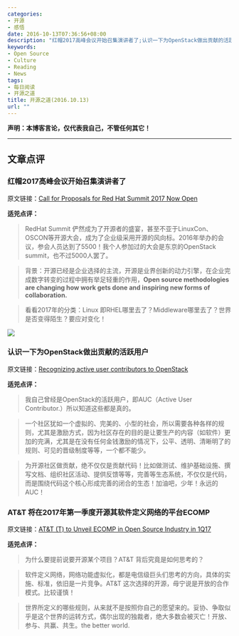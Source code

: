 ```yaml
---
categories:
- 开源
- 感悟
date: 2016-10-13T07:36:56+08:00
description: "红帽2017高峰会议开始召集演讲者了;认识一下为OpenStack做出贡献的活跃用户;AT&T 将在2017年第一季度开源其软件定义网络的平台ECOMP"
keywords:
- Open Source
- Culture
- Reading
- News
tags:
- 每日阅读
- 开源之道
title: 开源之道(2016.10.13)
url: ""
---
```


**声明：本博客言论，仅代表我自己，不管任何其它！**

---

## 文章点评

### 红帽2017高峰会议开始召集演讲者了

原文链接：[Call for Proposals for Red Hat Summit 2017 Now Open](http://www.businesswire.com/news/home/20161011006135/en/Call-Proposals-Red-Hat-Summit-2017-Open)

**适兕点评：**

> RedHat Summit 俨然成为了开源者的盛宴，甚至不亚于LinuxCon、OSCON等开源大会，成为了企业级采用开源的风向标。2016年举办的会议，参会人员达到了5500！我个人参加过的大会是东京的OpenStack summit，也不过5000人罢了。

> 背景：开源已经是企业选择的主流，开源是业界创新的动力引擎，在企业完成数字转变的过程中拥有举足轻重的作用，**Open source methodologies are changing how work gets done and inspiring new forms of collaboration.**

> 看看2017年的分类：Linux 即RHEL哪里去了？Middleware哪里去了？世界是否变得陌生？要应对变化！

![](https://opensource.com/sites/default/files/styles/image-full-size/public/images/business/BIZ_darwincloud_520x292_0311LL.png?itok=5yWIaEDe)

### 认识一下为OpenStack做出贡献的活跃用户

原文链接：[Recognizing active user contributors to OpenStack](https://opensource.com/business/16/10/interview-maish-saidel-keesing-openstack-summit)

**适兕点评：**

> 我自己曾经是OpenStack的活跃用户，即AUC（Active User Contributor.）所以知道这些都是真的。

> 一个社区犹如一个虚拟的、完美的、小型的社会，所以需要各种各样的规则，尤其是激励方式，因为社区存在的目的是让要生产的内容（如软件）更加的完满，尤其是在没有任何金钱激励的情况下，公平、透明、清晰明了的规则、可见的晋级制度等等，一个都不能少。

> 为开源社区做贡献，绝不仅仅是贡献代码！比如做测试、维护基础设施、撰写文档、组织社区活动、提供反馈等等，完善等生态系统，不仅仅是代码，而是围绕代码这个核心形成完善的闭合的生态！加油吧，少年！永远的AUC！

### AT&T 将在2017年第一季度开源其软件定义网络的平台ECOMP

原文链接：[AT&T (T) to Unveil ECOMP in Open Source Industry in 1Q17](http://finance.yahoo.com/news/t-t-unveil-ecomp-open-122212392.html)

**适兕点评：**

> 为什么要提前说要开源某个项目？AT&T 背后究竟是如何思考的？

> 软件定义网络，网络功能虚拟化，都是电信级巨头们思考的方向，具体的实施、标准，依旧是一片竞争。AT&T 这次选择的开源，毋宁说是开放的合作模式。比较谨慎！

> 世界所定义的哪些规则，从来就不是按照你自己的愿望来的。妥协、争取似乎是这个世界的运转方式，偶尔出现的独裁者，绝大多数会被灭亡！开放、参与、共赢、共生。the better world.
